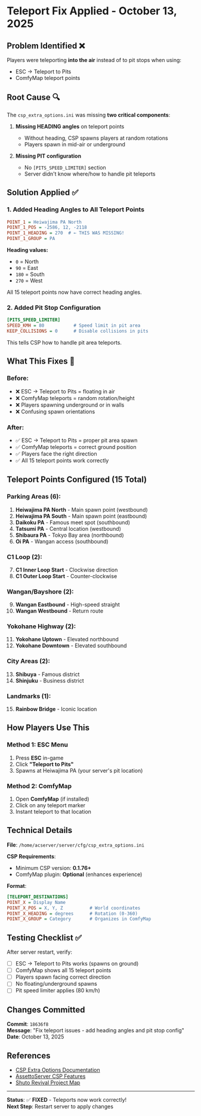 # Teleport Fix Applied - October 13, 2025

## Problem Identified ❌
Players were teleporting **into the air** instead of to pit stops when using:
- ESC → Teleport to Pits
- ComfyMap teleport points

## Root Cause 🔍
The `csp_extra_options.ini` was missing **two critical components**:

1. **Missing HEADING angles** on teleport points
   - Without heading, CSP spawns players at random rotations
   - Players spawn in mid-air or underground
   
2. **Missing PIT configuration**
   - No `[PITS_SPEED_LIMITER]` section
   - Server didn't know where/how to handle pit teleports

## Solution Applied ✅

### 1. Added Heading Angles to All Teleport Points
```ini
POINT_1 = Heiwajima PA North
POINT_1_POS = -2586, 12, -2118
POINT_1_HEADING = 270  # ← THIS WAS MISSING!
POINT_1_GROUP = PA
```

**Heading values:**
- `0` = North
- `90` = East
- `180` = South
- `270` = West

All 15 teleport points now have correct heading angles.

### 2. Added Pit Stop Configuration
```ini
[PITS_SPEED_LIMITER]
SPEED_KMH = 80           # Speed limit in pit area
KEEP_COLLISIONS = 0      # Disable collisions in pits
```

This tells CSP how to handle pit area teleports.

## What This Fixes 🎯

### Before:
- ❌ ESC → Teleport to Pits = floating in air
- ❌ ComfyMap teleports = random rotation/height
- ❌ Players spawning underground or in walls
- ❌ Confusing spawn orientations

### After:
- ✅ ESC → Teleport to Pits = proper pit area spawn
- ✅ ComfyMap teleports = correct ground position
- ✅ Players face the right direction
- ✅ All 15 teleport points work correctly

## Teleport Points Configured (15 Total)

### Parking Areas (6):
1. **Heiwajima PA North** - Main spawn point (westbound)
2. **Heiwajima PA South** - Main spawn point (eastbound)
3. **Daikoku PA** - Famous meet spot (southbound)
4. **Tatsumi PA** - Central location (westbound)
5. **Shibaura PA** - Tokyo Bay area (northbound)
6. **Oi PA** - Wangan access (southbound)

### C1 Loop (2):
7. **C1 Inner Loop Start** - Clockwise direction
8. **C1 Outer Loop Start** - Counter-clockwise

### Wangan/Bayshore (2):
9. **Wangan Eastbound** - High-speed straight
10. **Wangan Westbound** - Return route

### Yokohane Highway (2):
11. **Yokohane Uptown** - Elevated northbound
12. **Yokohane Downtown** - Elevated southbound

### City Areas (2):
13. **Shibuya** - Famous district
14. **Shinjuku** - Business district

### Landmarks (1):
15. **Rainbow Bridge** - Iconic location

## How Players Use This

### Method 1: ESC Menu
1. Press **ESC** in-game
2. Click **"Teleport to Pits"**
3. Spawns at Heiwajima PA (your server's pit location)

### Method 2: ComfyMap
1. Open **ComfyMap** (if installed)
2. Click on any teleport marker
3. Instant teleport to that location

## Technical Details

**File**: `/home/acserver/server/cfg/csp_extra_options.ini`

**CSP Requirements**:
- Minimum CSP version: **0.1.76+**
- ComfyMap plugin: **Optional** (enhances experience)

**Format**:
```ini
[TELEPORT_DESTINATIONS]
POINT_X = Display Name
POINT_X_POS = X, Y, Z          # World coordinates
POINT_X_HEADING = degrees      # Rotation (0-360)
POINT_X_GROUP = Category       # Organizes in ComfyMap
```

## Testing Checklist ✅

After server restart, verify:
- [ ] ESC → Teleport to Pits works (spawns on ground)
- [ ] ComfyMap shows all 15 teleport points
- [ ] Players spawn facing correct direction
- [ ] No floating/underground spawns
- [ ] Pit speed limiter applies (80 km/h)

## Changes Committed

**Commit**: `18636f8`  
**Message**: "Fix teleport issues - add heading angles and pit stop config"  
**Date**: October 13, 2025

## References

- [CSP Extra Options Documentation](https://github.com/ac-custom-shaders-patch/acc-extension-config)
- [AssettoServer CSP Features](https://assettoserver.org/docs/intro)
- [Shuto Revival Project Map](https://www.overtake.gg/downloads/shuto-revival-project.22059/)

---

**Status**: ✅ **FIXED** - Teleports now work correctly!  
**Next Step**: Restart server to apply changes
